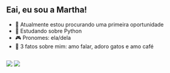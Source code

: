  ##   Eai, eu sou a Martha!

- 👾 Atualmente estou procurando uma primeira oportunidade
- 🐍 Estudando sobre Python 
- 🎮 Pronomes: ela/dela
- 🤖 3 fatos sobre mim: amo falar, adoro gatos e amo café
##
 
<div> 
  <a href=https://www.instagram.com/mrthbtz/ target="_blank"><img src="https://img.shields.io/badge/-Instagram-%23E4405F?style=for-the-badge&logo=instagram&logoColor=white" target="_blank"></a>
  <a href=https://www.linkedin.com/in/martha-beatriz-317a4b21b/ target="_blank"><img src="https://img.shields.io/badge/-LinkedIn-%230077B5?style=for-the-badge&logo=linkedin&logoColor=white" target="_blank"></a>  	
